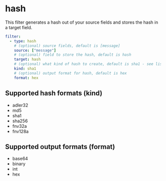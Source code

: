 # hash

This filter generates a hash out of your source fields and stores the hash in a target field.

```yaml
filter:
  - type: hash
    # (optional) source fields, default is [message]
    source: ["message"]
    # (optional) field to store the hash, default is hash
    target: hash
    # (optional) what kind of hash to create, default is sha1 - see list below
    kind: sha1
    # (optional) output format for hash, default is hex
    format: hex
```

## Supported hash formats (kind)

* adler32
* md5
* sha1
* sha256
* fnv32a
* fnv128a

## Supported output formats (format)

* base64
* binary
* int
* hex
